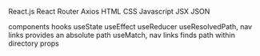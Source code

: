 

React.js
React Router
Axios
HTML
CSS
Javascript
JSX
JSON

components
hooks
    useState
    useEffect
    useReducer
    useResolvedPath, nav links provides an absolute path
    useMatch, nav links finds path within directory
props





